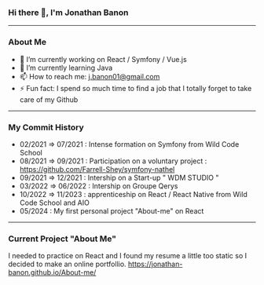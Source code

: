 
  ### Hi there 👋, I'm Jonathan Banon
  
-----------------------------------------------------------------------------------------------------------------------------------------------------------
  ### About Me

- 🔭 I’m currently working on React / Symfony / Vue.js 
- 🌱 I’m currently learning Java
- 📫 How to reach me: j.banon01@gmail.com
- ⚡ Fun fact: I spend so much time to find a job that I totally forget to take care of my Github 

-----------------------------------------------------------------------------------------------------------------------------------------------------------
### My Commit History 

- 02/2021 => 07/2021 : Intense formation on Symfony from Wild Code School
- 08/2021 => 09/2021 : Participation on a voluntary project : https://github.com/Farrell-Shey/symfony-nathel
- 09/2021 => 12/2021 : Intership on a Start-up " WDM STUDIO "
- 03/2022 => 06/2022 : Intership on Groupe Qerys
- 10/2022 => 11/2023 : apprenticeship on React / React Native from Wild Code School and AIO
- 05/2024 : My first personal project "About-me" on React

-----------------------------------------------------------------------------------------------------------------------------------------------------------
 ### Current Project "About Me"
 
I needed to practice on React and I found my resume a little too static so I decided to make an online portfollio. 
https://jonathan-banon.github.io/About-me/
